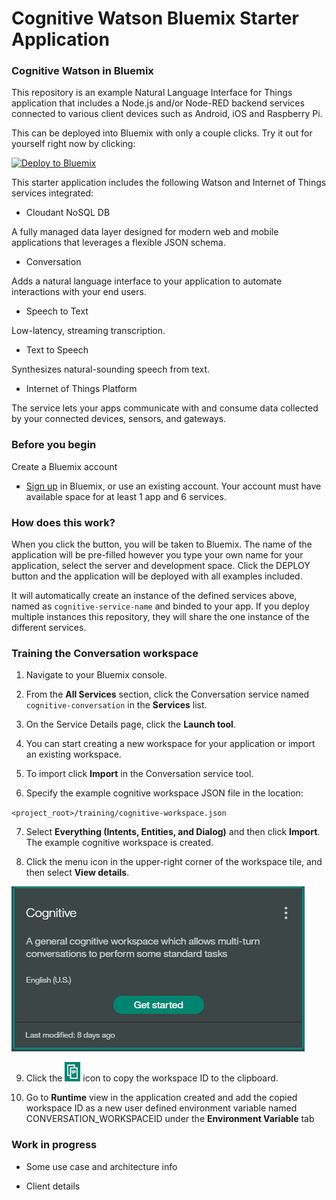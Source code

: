 Cognitive Watson Bluemix Starter Application
======================================

### Cognitive Watson in Bluemix

This repository is an example Natural Language Interface for Things application that includes a Node.js and/or Node-RED backend services connected to various client devices such as Android, iOS and Raspberry Pi.

This can be deployed into Bluemix with only a couple clicks. Try it out for yourself right now by clicking:

[![Deploy to Bluemix](https://bluemix.net/deploy/button.png)](https://bluemix.net/deploy?repository=https://github.com/vincebhleo/cognitive-bluemix-starter.git)

This starter application includes the following Watson and Internet of Things services integrated:

- Cloudant NoSQL DB

A fully managed data layer designed for modern web and mobile applications that leverages a flexible JSON schema.

- Conversation

Adds a natural language interface to your application to automate interactions with your end users.

- Speech to Text

Low-latency, streaming transcription.

- Text to Speech

Synthesizes natural-sounding speech from text.

- Internet of Things Platform

The service lets your apps communicate with and consume data collected by your connected devices, sensors, and gateways.

### Before you begin

Create a Bluemix account
* [Sign up][sign_up] in Bluemix, or use an existing account. Your account must have available space for at least 1 app and 6 services.

### How does this work?

When you click the button, you will be taken to Bluemix. The name of the application will be pre-filled however you type your own name for your application, select the server and development space. Click the DEPLOY button and the application will be deployed with all examples included.

It will automatically create an instance of the defined services above, named as `cognitive-service-name` and binded to your app. If you deploy multiple instances this repository, they will share the one instance of the different services.

### Training the Conversation workspace

1. Navigate to your Bluemix console.

2. From the **All Services** section, click the Conversation service named `cognitive-conversation` in the **Services** list.

3. On the Service Details page, click the **Launch tool**.

4. You can start creating a new workspace for your application or import an existing workspace.

5. To import click **Import** in the Conversation service tool.

6. Specify the example cognitive workspace JSON file in the location:

  `<project_root>/training/cognitive-workspace.json`

7. Select **Everything (Intents, Entities, and Dialog)** and then click **Import**. The example cognitive workspace is created.

8. Click the menu icon in the upper-right corner of the workspace tile, and then select **View details**.

  ![Screen capture of workspace tile menu](images/workspace_details.png)

9. Click the ![Copy](images/copy_icon.png) icon to copy the workspace ID to the clipboard.

10. Go to **Runtime** view in the application created and add the copied workspace ID as a new user defined environment variable named CONVERSATION_WORKSPACEID under the **Environment Variable** tab

### Work in progress

- Some use case and architecture info

- Client details

[sign_up]: https://console.ng.bluemix.net/registration/
